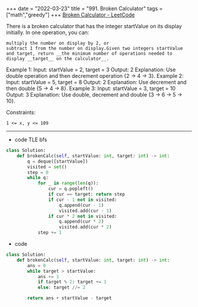 +++ 
date = "2022-03-23"
title = "991. Broken Calculator"
tags = ["math","greedy"]
+++
[Broken Calculator - LeetCode](https://leetcode.com/problems/broken-calculator/)

There is a broken calculator that has the integer startValue on its display initially. In one operation, you can:

	multiply the number on display by 2, or
	subtract 1 from the number on display.Given two integers startValue and target, return __the minimum number of operations needed to display __target__ on the calculator__.
 
Example 1:
Input: startValue = 2, target = 3 Output: 2 Explanation: Use double operation and then decrement operation {2 -> 4 -> 3}. 
Example 2:
Input: startValue = 5, target = 8 Output: 2 Explanation: Use decrement and then double {5 -> 4 -> 8}. 
Example 3:
Input: startValue = 3, target = 10 Output: 3 Explanation: Use double, decrement and double {3 -> 6 -> 5 -> 10}. 
 
Constraints:

	1 <= x, y <= 109

---
- code TLE bfs
```py
class Solution:
    def brokenCalc(self, startValue: int, target: int) -> int:
        q = deque([startValue])
        visited = set()
        step = 0
        while q:
            for _ in range(len(q)):
                cur = q.popleft()
                if cur == target: return step
                if cur - 1 not in visited:
                    q.append(cur - 1)
                    visited.add(cur - 1)
                if cur * 2 not in visited:
                    q.append(cur * 2)
                    visited.add(cur * 2)
            step += 1

```
- code
```py
class Solution:
    def brokenCalc(self, startValue: int, target: int) -> int:
        ans = 0
        while target > startValue:
            ans += 1
            if target % 2: target += 1
            else: target //= 2

        return ans + startValue - target
```
